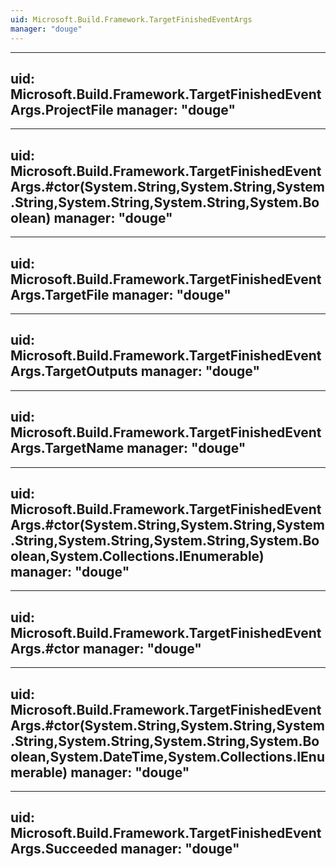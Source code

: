 ```yaml
---
uid: Microsoft.Build.Framework.TargetFinishedEventArgs
manager: "douge"
---
```


---
uid: Microsoft.Build.Framework.TargetFinishedEventArgs.ProjectFile
manager: "douge"
---

---
uid: Microsoft.Build.Framework.TargetFinishedEventArgs.#ctor(System.String,System.String,System.String,System.String,System.String,System.Boolean)
manager: "douge"
---

---
uid: Microsoft.Build.Framework.TargetFinishedEventArgs.TargetFile
manager: "douge"
---

---
uid: Microsoft.Build.Framework.TargetFinishedEventArgs.TargetOutputs
manager: "douge"
---

---
uid: Microsoft.Build.Framework.TargetFinishedEventArgs.TargetName
manager: "douge"
---

---
uid: Microsoft.Build.Framework.TargetFinishedEventArgs.#ctor(System.String,System.String,System.String,System.String,System.String,System.Boolean,System.Collections.IEnumerable)
manager: "douge"
---

---
uid: Microsoft.Build.Framework.TargetFinishedEventArgs.#ctor
manager: "douge"
---

---
uid: Microsoft.Build.Framework.TargetFinishedEventArgs.#ctor(System.String,System.String,System.String,System.String,System.String,System.Boolean,System.DateTime,System.Collections.IEnumerable)
manager: "douge"
---

---
uid: Microsoft.Build.Framework.TargetFinishedEventArgs.Succeeded
manager: "douge"
---
